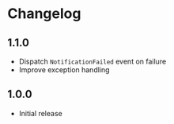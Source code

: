# Changelog

## 1.1.0

* Dispatch `NotificationFailed` event on failure
* Improve exception handling

## 1.0.0

* Initial release
